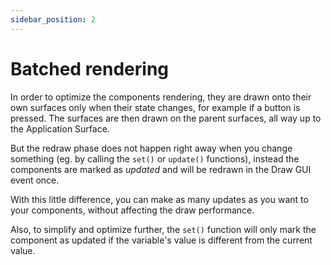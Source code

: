 ```yaml
---
sidebar_position: 2
---
```


# Batched rendering

In order to optimize the components rendering, they are drawn onto their own surfaces only when their state changes, for example if a button is pressed. The surfaces are then drawn on the parent surfaces, all way up to the Application Surface.

But the redraw phase does not happen right away when you change something (eg. by calling the `set()` or `update()` functions), instead the components are marked as _updated_ and will be redrawn in the Draw GUI event once.

With this little difference, you can make as many updates as you want to your components, without affecting the draw performance.

Also, to simplify and optimize further, the `set()` function will only mark the component as updated if the variable's value is different from the current value.
